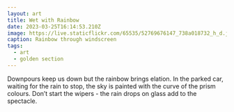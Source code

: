 ```yaml
---
layout: art
title: Wet with Rainbow
date: 2023-03-25T16:14:53.210Z
image: https://live.staticflickr.com/65535/52769676147_738a018732_h_d.jpg
caption: Rainbow through windscreen
tags:
  - art
  - golden section
---
```

Downpours keep us down but the rainbow brings elation. In the parked car, waiting for the rain to stop, the sky is painted with the curve of the prism colours. Don’t start the wipers - the rain drops on glass add to the spectacle.